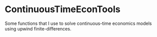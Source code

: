 # ContinuousTimeEconTools

Some functions that I use to solve continuous-time economics models using upwind finite-differences.
